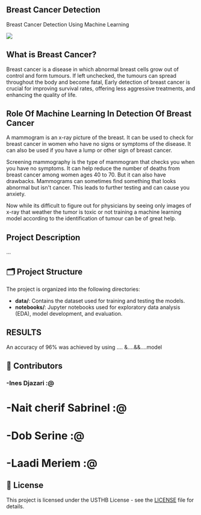## Breast Cancer Detection
Breast Cancer Detection Using Machine Learning

<img src="https://cdn-images-1.medium.com/max/2600/1*gNcFEL1cpGpDC4vo1zUAWA.png" />

## What is Breast Cancer?

Breast cancer is a disease in which abnormal breast cells grow out of control and form tumours. If left unchecked, the tumours can spread throughout the body and become fatal,
Early detection of breast cancer is crucial for improving survival rates, offering less aggressive treatments, and enhancing the quality of life.

## Role Of Machine Learning In Detection Of Breast Cancer

A mammogram is an x-ray picture of the breast. It can be used to check for breast cancer in women who have no signs or symptoms of the disease. It can also be used if you have a lump or other sign of breast cancer.

Screening mammography is the type of mammogram that checks you when you have no symptoms. It can help reduce the number of deaths from breast cancer among women ages 40 to 70. But it can also have drawbacks. Mammograms can sometimes find something that looks abnormal but isn't cancer. This leads to further testing and can cause you anxiety. 

Now while its difficult to figure out for physicians  by seeing only images of x-ray that weather the tumor is toxic or not training a machine learning model according to the identification of tumour can be of great help.

## Project Description
...

## 🗂️ Project Structure

The project is organized into the following directories:

- **data/**: Contains the dataset used for training and testing the models.
- **notebooks/**: Jupyter notebooks used for exploratory data analysis (EDA), model development, and evaluation.


## RESULTS 
An accuracy of 96% was achieved by using .... &....&&....model 

## 👥 Contributors

### -Ines Djazari :@
# -Nait cherif Sabrinel :@
# -Dob Serine :@
# -Laadi Meriem :@


## 📜 License

This project is licensed under the USTHB License - see the [LICENSE](LICENSE) file for details.


